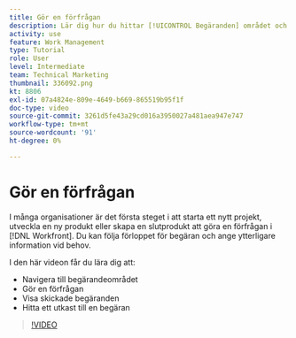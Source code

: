 ```yaml
---
title: Gör en förfrågan
description: Lär dig hur du hittar [!UICONTROL Begäranden] området och göra en förfrågan i [!DNL  Workfront]. Lär dig sedan hur du visar inskickade begäranden och utkast.
activity: use
feature: Work Management
type: Tutorial
role: User
level: Intermediate
team: Technical Marketing
thumbnail: 336092.png
kt: 8806
exl-id: 07a4824e-809e-4649-b669-865519b95f1f
doc-type: video
source-git-commit: 3261d5fe43a29cd016a3950027a481aea947e747
workflow-type: tm+mt
source-wordcount: '91'
ht-degree: 0%

---
```


# Gör en förfrågan

I många organisationer är det första steget i att starta ett nytt projekt, utveckla en ny produkt eller skapa en slutprodukt att göra en förfrågan i [!DNL Workfront]. Du kan följa förloppet för begäran och ange ytterligare information vid behov.

I den här videon får du lära dig att:

* Navigera till begärandeområdet
* Gör en förfrågan
* Visa skickade begäranden
* Hitta ett utkast till en begäran

>[!VIDEO](https://video.tv.adobe.com/v/336092/?quality=12&learn=on)
